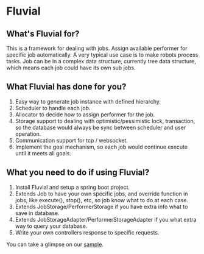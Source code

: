 # Fluvial

## What's Fluvial for?
This is a framework for dealing with jobs. Assign available performer for specific job automatically. A very typical use case
is to make robots process tasks. Job can be in a complex data structure, currently tree data structure, which means each job
could have its own sub jobs.

## What Fluvial has done for you?
1. Easy way to generate job instance with defined hierarchy.
2. Scheduler to handle each job.
3. Allocator to decide how to assign performer for the job.
4. Storage support to dealing with optimistic/pessimistic lock, transaction, so the database would always be sync between
scheduler and user operation.
5. Communication support for tcp / websocket.
6. Implement the goal mechanism, so each job would continue execute until it meets all goals.

## What you need to do if using Fluvial?
1. Install Fluvial and setup a spring boot project.
2. Extends Job to have your own specific jobs, and override function in jobs, like execute(), stop(), etc,
so job know what to do at each case.
3. Extends JobStorage/PerformerStorage if you have extra info what to save in database.
4. Extends JobStorageAdapter/PerformerStorageAdapter if you what extra way to query your database.
5. Write your own controllers response to specific requests.

You can take a glimpse on our [sample](https://github.com/MoonTTMM/FluvialSample/tree/master).

